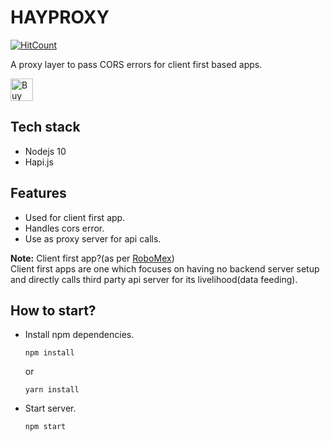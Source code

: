 # HAYPROXY

[![HitCount](http://hits.dwyl.com/robomx/hayproxy.svg)](http://hits.dwyl.com/robomx/hayproxy)

A proxy layer to pass CORS errors for client first based apps.

<a href='https://ko-fi.com/Y8Y31LBT4' target='_blank'><img height='36' style='border:0px;height:36px;' src='https://cdn.ko-fi.com/cdn/kofi3.png?v=2' border='0' alt='Buy Me a Coffee at ko-fi.com' /></a>

## Tech stack
* Nodejs 10
* Hapi.js

## Features
* Used for client first app.
* Handles cors error.
* Use as proxy server for api calls.

<b>Note:</b> Client first app?(as per <a href="https://mexsonfernandes.com">RoboMex</a>)<br/>
    Client first apps are one which focuses on having no backend server setup and directly calls third party api server for its livelihood(data feeding).

## How to start?


* Install npm dependencies.

    `npm install`

    or

    `yarn install`

* Start server.

    `npm start`
